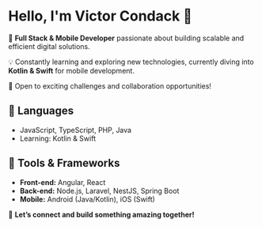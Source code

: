 # Hello, I'm Victor Condack 👋  

🚀 **Full Stack & Mobile Developer** passionate about building scalable and efficient digital solutions.  

💡 Constantly learning and exploring new technologies, currently diving into **Kotlin & Swift** for mobile development.  

🤝 Open to exciting challenges and collaboration opportunities!  

## 🦄 Languages  
- JavaScript, TypeScript, PHP, Java  
- Learning: Kotlin & Swift  

## 💼 Tools & Frameworks  
- **Front-end:** Angular, React  
- **Back-end:** Node.js, Laravel, NestJS, Spring Boot  
- **Mobile:** Android (Java/Kotlin), iOS (Swift)  

📩 **Let’s connect and build something amazing together!**  
